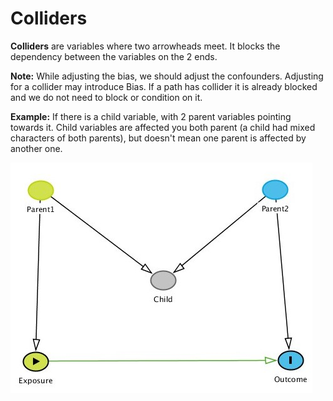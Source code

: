# Colliders

**Colliders** are variables where two arrowheads meet. It blocks the dependency between the variables on the 2 ends. 

**Note:** While adjusting the bias, we should adjust the confounders. Adjusting for a collider may introduce Bias. If a path has collider it is already blocked and we do not need to block or condition on it. 

**Example:** If there is a child variable, with 2 parent variables pointing towards it. Child variables are affected you both parent \(a child had mixed characters of both parents\), but doesn't mean one parent is affected by another one.

![](../.gitbook/assets/image%20%2810%29.png)



